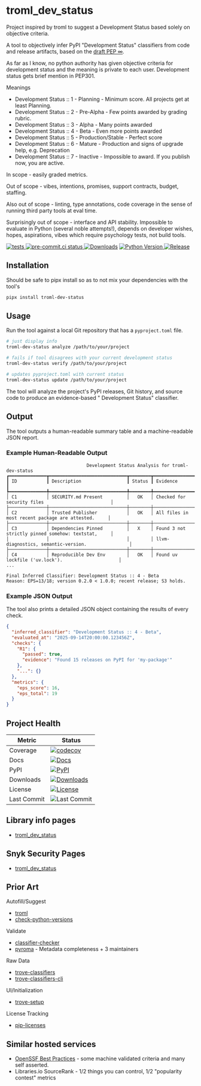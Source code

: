 # troml_dev_status

Project inspired by troml to suggest a Development Status based solely on objective criteria.

A tool to objectively infer PyPI "Development Status" classifiers from code and release artifacts, based on the
[draft PEP ∞](https://github.com/matthewdeanmartin/troml_dev_status/blob/main/docs/PEP.md).

As far as I know, no python authority has given objective criteria for development status and the meaning is 
private to each user. Development status gets brief mention in PEP301.

Meanings

- Development Status :: 1 - Planning - Minimum score. All projects get at least Planning.
- Development Status :: 2 - Pre-Alpha - Few points awarded by grading rubric.
- Development Status :: 3 - Alpha - Many points awarded
- Development Status :: 4 - Beta - Even more points awarded
- Development Status :: 5 - Production/Stable - Perfect score
- Development Status :: 6 - Mature - Production and signs of upgrade help, e.g. Deprecation
- Development Status :: 7 - Inactive - Impossible to award. If you publish now, you are active.

In scope - easily graded metrics.

Out of scope - vibes, intentions, promises, support contracts, budget, staffing.

Also out of scope - linting, type annotations, code coverage in the sense of running third party tools at eval time.

Surprisingly out of scope - interface and API stability. Impossible to evaluate in Python (several noble attempts!),
depends on developer wishes, hopes, aspirations, vibes which require psychology tests, not build tools.

[![tests](https://github.com/matthewdeanmartin/troml_dev_status/actions/workflows/build.yml/badge.svg)
](https://github.com/matthewdeanmartin/troml_dev_status/actions/workflows/tests.yml)
[![pre-commit.ci status](https://results.pre-commit.ci/badge/github/matthewdeanmartin/troml_dev_status/main.svg)
](https://results.pre-commit.ci/latest/github/matthewdeanmartin/troml_dev_status/main)
[![Downloads](https://img.shields.io/pypi/dm/troml_dev_status)](https://pypistats.org/packages/troml_dev_status)
[![Python Version](https://img.shields.io/pypi/pyversions/troml_dev_status)
![Release](https://img.shields.io/pypi/v/troml_dev_status)
](https://pypi.org/project/troml-dev-status/)

## Installation

Should be safe to pipx install so as to not mix your dependencies with the tool's

```bash
pipx install troml-dev-status
````

## Usage

Run the tool against a local Git repository that has a `pyproject.toml` file.

```bash
# just display info
troml-dev-status analyze /path/to/your/project 

# fails if tool disagrees with your current development status
troml-dev-status verify /path/to/your/project 

# updates pyproject.toml with current status
troml-dev-status update /path/to/your/project 
```

The tool will analyze the project's PyPI releases, Git history, and source code to produce an evidence-based "
Development Status" classifier.

## Output

The tool outputs a human-readable summary table and a machine-readable JSON report.

### Example Human-Readable Output

```text
                              Development Status Analysis for troml-dev-status                              
┏━━━━━━━━━━━━━━┳━━━━━━━━━━━━━━━━━━━━━━━━━━━━━┳━━━━━━━━┳━━━━━━━━━━━━━━━━━━━━━━━━━━━━━━━━━━━━━━━━━━━━━━━━━━━━┓
┃ ID           ┃ Description                 ┃ Status ┃ Evidence                                           ┃
┡━━━━━━━━━━━━━━╇━━━━━━━━━━━━━━━━━━━━━━━━━━━━━╇━━━━━━━━╇━━━━━━━━━━━━━━━━━━━━━━━━━━━━━━━━━━━━━━━━━━━━━━━━━━━━┩
│ C1           │ SECURITY.md Present         │   OK   │ Checked for security files                         │
├──────────────┼─────────────────────────────┼────────┼────────────────────────────────────────────────────┤
│ C2           │ Trusted Publisher           │   OK   │ All files in most recent package are attested.     │
├──────────────┼─────────────────────────────┼────────┼────────────────────────────────────────────────────┤
│ C3           │ Dependencies Pinned         │   X    │ Found 3 not strictly pinned somehow: textstat,     │
│              │                             │        │ llvm-diagnostics, semantic-version.                │
├──────────────┼─────────────────────────────┼────────┼────────────────────────────────────────────────────┤
│ C4           │ Reproducible Dev Env        │   OK   │ Found uv lockfile ('uv.lock').                     │
...

Final Inferred Classifier: Development Status :: 4 - Beta
Reason: EPS=13/18; version 0.2.0 < 1.0.0; recent release; S3 holds.

```

### Example JSON Output

The tool also prints a detailed JSON object containing the results of every check.

```json
{
  "inferred_classifier": "Development Status :: 4 - Beta",
  "evaluated_at": "2025-09-14T20:00:00.123456Z",
  "checks": {
    "R1": {
      "passed": true,
      "evidence": "Found 15 releases on PyPI for 'my-package'"
    },
    "...": {}
  },
  "metrics": {
    "eps_score": 16,
    "eps_total": 19
  }
}
```

## Project Health

| Metric      | Status                                                                                                                                                                                                                |
|-------------|-----------------------------------------------------------------------------------------------------------------------------------------------------------------------------------------------------------------------|
| Coverage    | [![codecov](https://codecov.io/gh/matthewdeanmartin/troml_dev_status/branch/main/graph/badge.svg)](https://codecov.io/gh/matthewdeanmartin/troml_dev_status)                                                          |
| Docs        | [![Docs](https://troml-dev-status.readthedocs.org/projects/troml_dev_status/badge/?version=latest)](https://troml-dev-status.readthedocs.io/en/latest/)                                                               |
| PyPI        | [![PyPI](https://img.shields.io/pypi/v/troml_dev_status)](https://pypi.org/project/troml-dev-status/)                                                                                                                 |
| Downloads   | [![Downloads](https://static.pepy.tech/personalized-badge/troml-dev-status?period=total&units=international_system&left_color=grey&right_color=blue&left_text=Downloads)](https://pepy.tech/project/troml_dev_status) |
| License     | [![License](https://img.shields.io/github/license/matthewdeanmartin/troml_dev_status)](https://github.com/matthewdeanmartin/troml_dev_status/blob/main/LICENSE)                                                       |
| Last Commit | ![Last Commit](https://img.shields.io/github/last-commit/matthewdeanmartin/troml_dev_status)                                                                                                                          |

## Library info pages

- [troml_dev_status](https://libraries.io/pypi/troml_dev_status)

## Snyk Security Pages

- [troml_dev_status](https://security.snyk.io/package/pip/troml_dev_status)

## Prior Art

Autofill/Suggest
- [troml](https://pypi.org/project/troml/)
- [check-python-versions](https://pypi.org/project/check-python-versions/)

Validate
- [classifier-checker](https://pypi.org/project/classifier-checker/)
- [pyroma](https://pypi.org/project/pyroma/) - Metadata completeness + 3 maintainers

Raw Data
- [trove-classifiers](https://pypi.org/project/trove-classifiers/)
- [trove-classifiers-cli](https://pypi.org/project/trove-classifiers-cli/)

UI/Initialization
- [trove-setup](https://pypi.org/project/trove-setup/)

License Tracking
- [pip-licenses](https://github.com/raimon49/pip-licenses)

## Similar hosted services

- [OpenSSF Best Practices](https://www.bestpractices.dev) - some machine validated criteria and many self asserted.
- Libraries.io SourceRank - 1/2 things you can control, 1/2 "popularity contest" metrics
